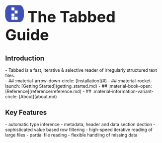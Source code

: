 <h1 style="font-size:350%;">
<img src="imgs/logo.png" style="width:60px;height:auto;"/> 
<b><b><font size>The Tabbed Guide</b></b>
</h1>
    


## **__Introduction__**
<div class="grid cards" markdown>
- Tabbed is a fast, iterative & selective reader of irregularly structured text files.
</div>

<div class="grid cards" markdown>
- ## :material-arrow-down-circle: [Installation](#)
- ## :material-rocket-launch: [Getting Started](getting_started.md)
- ## :material-book-open: [Reference](reference/reference.md)
- ## :material-information-variant-circle: [About](about.md)
</div>

## **__Key Features__**

<div class="grid cards" markdown>
- automatic type inference
- metadata, header and data section dection
- sophisticated value based row filtering
- high-speed iterative reading of large files
- partial file reading
- flexible handling of missing data
</div>
